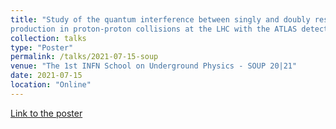 ```yaml
---
title: "Study of the quantum interference between singly and doubly resonant top-quark
production in proton-proton collisions at the LHC with the ATLAS detector"
collection: talks
type: "Poster"
permalink: /talks/2021-07-15-soup
venue: "The 1st INFN School on Underground Physics - SOUP 20|21"
date: 2021-07-15
location: "Online"
---
```


[Link to the poster](https://www.dropbox.com/s/pbecsdiy5kmg920/GianlucaBianco_QuantumInterferenceTopQuark.pdf?dl=0)
